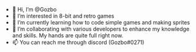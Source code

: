 - 👋 Hi, I’m @Gozbo
- 👀 I’m interested in 8-bit and retro games
- 🌱 I’m currently learning how to code simple games and making sprites
- 💞️ I’m collaborating with various developers to enhance my knowledge and skills. My hands are quite full right now.
- 📫 You can reach me through discord (Gozbo#0271)

<!---
Gozbo/Gozbo is a ✨ special ✨ repository because its `README.md` (this file) appears on your GitHub profile.
You can click the Preview link to take a look at your changes.
--->

